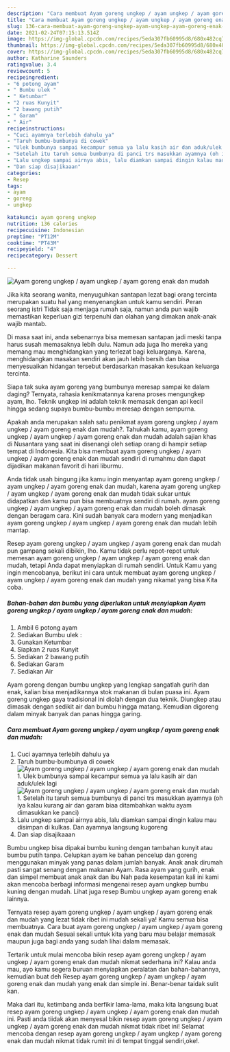 ```yaml
---
description: "Cara membuat Ayam goreng ungkep / ayam ungkep / ayam goreng enak dan mudah yang nikmat Untuk Jualan"
title: "Cara membuat Ayam goreng ungkep / ayam ungkep / ayam goreng enak dan mudah yang nikmat Untuk Jualan"
slug: 136-cara-membuat-ayam-goreng-ungkep-ayam-ungkep-ayam-goreng-enak-dan-mudah-yang-nikmat-untuk-jualan
date: 2021-02-24T07:15:13.514Z
image: https://img-global.cpcdn.com/recipes/5eda307fb60995d8/680x482cq70/ayam-goreng-ungkep-ayam-ungkep-ayam-goreng-enak-dan-mudah-foto-resep-utama.jpg
thumbnail: https://img-global.cpcdn.com/recipes/5eda307fb60995d8/680x482cq70/ayam-goreng-ungkep-ayam-ungkep-ayam-goreng-enak-dan-mudah-foto-resep-utama.jpg
cover: https://img-global.cpcdn.com/recipes/5eda307fb60995d8/680x482cq70/ayam-goreng-ungkep-ayam-ungkep-ayam-goreng-enak-dan-mudah-foto-resep-utama.jpg
author: Katharine Saunders
ratingvalue: 3.4
reviewcount: 5
recipeingredient:
- "6 potong ayam"
- " Bumbu ulek "
- " Ketumbar"
- "2 ruas Kunyit"
- "2 bawang putih"
- " Garam"
- " Air"
recipeinstructions:
- "Cuci ayamnya terlebih dahulu ya"
- "Taruh bumbu-bumbunya di cowek"
- "Ulek bumbunya sampai kecampur semua ya lalu kasih air dan aduk/ulek lagi"
- "Setelah itu taruh semua bumbunya di panci trs masukkan ayamnya (oh iya kalau kurang air dan garam biaa ditambahkan waktu ayam dimasukkan ke panci)"
- "Lalu ungkep sampai airnya abis, lalu diamkan sampai dingin kalau mau disimpan di kulkas. Dan ayamnya langsung kugoreng"
- "Dan siap disajikaaan"
categories:
- Resep
tags:
- ayam
- goreng
- ungkep

katakunci: ayam goreng ungkep 
nutrition: 136 calories
recipecuisine: Indonesian
preptime: "PT12M"
cooktime: "PT43M"
recipeyield: "4"
recipecategory: Dessert

---
```



![Ayam goreng ungkep / ayam ungkep / ayam goreng enak dan mudah](https://img-global.cpcdn.com/recipes/5eda307fb60995d8/680x482cq70/ayam-goreng-ungkep-ayam-ungkep-ayam-goreng-enak-dan-mudah-foto-resep-utama.jpg)

Jika kita seorang wanita, menyuguhkan santapan lezat bagi orang tercinta merupakan suatu hal yang menyenangkan untuk kamu sendiri. Peran seorang istri Tidak saja menjaga rumah saja, namun anda pun wajib memastikan keperluan gizi terpenuhi dan olahan yang dimakan anak-anak wajib mantab.

Di masa  saat ini, anda sebenarnya bisa memesan santapan jadi meski tanpa harus susah memasaknya lebih dulu. Namun ada juga lho mereka yang memang mau menghidangkan yang terlezat bagi keluarganya. Karena, menghidangkan masakan sendiri akan jauh lebih bersih dan bisa menyesuaikan hidangan tersebut berdasarkan masakan kesukaan keluarga tercinta. 

Siapa tak suka ayam goreng yang bumbunya meresap sampai ke dalam daging? Ternyata, rahasia kenikmatannya karena proses mengungkep ayam, lho. Teknik ungkep ini adalah teknik memasak dengan api kecil hingga sedang supaya bumbu-bumbu meresap dengan sempurna.

Apakah anda merupakan salah satu penikmat ayam goreng ungkep / ayam ungkep / ayam goreng enak dan mudah?. Tahukah kamu, ayam goreng ungkep / ayam ungkep / ayam goreng enak dan mudah adalah sajian khas di Nusantara yang saat ini disenangi oleh setiap orang di hampir setiap tempat di Indonesia. Kita bisa membuat ayam goreng ungkep / ayam ungkep / ayam goreng enak dan mudah sendiri di rumahmu dan dapat dijadikan makanan favorit di hari liburmu.

Anda tidak usah bingung jika kamu ingin menyantap ayam goreng ungkep / ayam ungkep / ayam goreng enak dan mudah, karena ayam goreng ungkep / ayam ungkep / ayam goreng enak dan mudah tidak sukar untuk didapatkan dan kamu pun bisa membuatnya sendiri di rumah. ayam goreng ungkep / ayam ungkep / ayam goreng enak dan mudah boleh dimasak dengan beragam cara. Kini sudah banyak cara modern yang menjadikan ayam goreng ungkep / ayam ungkep / ayam goreng enak dan mudah lebih mantap.

Resep ayam goreng ungkep / ayam ungkep / ayam goreng enak dan mudah pun gampang sekali dibikin, lho. Kamu tidak perlu repot-repot untuk memesan ayam goreng ungkep / ayam ungkep / ayam goreng enak dan mudah, tetapi Anda dapat menyiapkan di rumah sendiri. Untuk Kamu yang ingin mencobanya, berikut ini cara untuk membuat ayam goreng ungkep / ayam ungkep / ayam goreng enak dan mudah yang nikamat yang bisa Kita coba.

<!--inarticleads1-->

##### Bahan-bahan dan bumbu yang diperlukan untuk menyiapkan Ayam goreng ungkep / ayam ungkep / ayam goreng enak dan mudah:

1. Ambil 6 potong ayam
1. Sediakan  Bumbu ulek :
1. Gunakan  Ketumbar
1. Siapkan 2 ruas Kunyit
1. Sediakan 2 bawang putih
1. Sediakan  Garam
1. Sediakan  Air


Ayam goreng dengan bumbu ungkep yang lengkap sangatlah gurih dan enak, kalian bisa menjadikannya stok makanan di bulan puasa ini. Ayam goreng ungkep gaya tradisional ini diolah dengan dua teknik. Diungkep atau dimasak dengan sedikit air dan bumbu hingga matang. Kemudian digoreng dalam minyak banyak dan panas hingga garing. 

<!--inarticleads2-->

##### Cara membuat Ayam goreng ungkep / ayam ungkep / ayam goreng enak dan mudah:

1. Cuci ayamnya terlebih dahulu ya
1. Taruh bumbu-bumbunya di cowek
<img src="https://img-global.cpcdn.com/steps/9434628ebdf12b1c/160x128cq70/ayam-goreng-ungkep-ayam-ungkep-ayam-goreng-enak-dan-mudah-langkah-memasak-2-foto.jpg" alt="Ayam goreng ungkep / ayam ungkep / ayam goreng enak dan mudah">1. Ulek bumbunya sampai kecampur semua ya lalu kasih air dan aduk/ulek lagi
<img src="https://img-global.cpcdn.com/steps/7d912fabfd159f96/160x128cq70/ayam-goreng-ungkep-ayam-ungkep-ayam-goreng-enak-dan-mudah-langkah-memasak-3-foto.jpg" alt="Ayam goreng ungkep / ayam ungkep / ayam goreng enak dan mudah">1. Setelah itu taruh semua bumbunya di panci trs masukkan ayamnya (oh iya kalau kurang air dan garam biaa ditambahkan waktu ayam dimasukkan ke panci)
1. Lalu ungkep sampai airnya abis, lalu diamkan sampai dingin kalau mau disimpan di kulkas. Dan ayamnya langsung kugoreng
1. Dan siap disajikaaan


Bumbu ungkep bisa dipakai bumbu kuning dengan tambahan kunyit atau bumbu putih tanpa. Celupkan ayam ke bahan pencelup dan goreng menggunakan minyak yang panas dalam jumlah banyak. Anak anak dirumah pasti sangat senang dengan makanan Ayam. Rasa ayam yang gurih, enak dan simpel membuat anak anak dan ibu Nah pada kesempatan kali ini kami akan mencoba berbagi informasi mengenai resep ayam ungkep bumbu kuning dengan mudah. Lihat juga resep Bumbu ungkep ayam goreng enak lainnya. 

Ternyata resep ayam goreng ungkep / ayam ungkep / ayam goreng enak dan mudah yang lezat tidak ribet ini mudah sekali ya! Kamu semua bisa membuatnya. Cara buat ayam goreng ungkep / ayam ungkep / ayam goreng enak dan mudah Sesuai sekali untuk kita yang baru mau belajar memasak maupun juga bagi anda yang sudah lihai dalam memasak.

Tertarik untuk mulai mencoba bikin resep ayam goreng ungkep / ayam ungkep / ayam goreng enak dan mudah nikmat sederhana ini? Kalau anda mau, ayo kamu segera buruan menyiapkan peralatan dan bahan-bahannya, kemudian buat deh Resep ayam goreng ungkep / ayam ungkep / ayam goreng enak dan mudah yang enak dan simple ini. Benar-benar taidak sulit kan. 

Maka dari itu, ketimbang anda berfikir lama-lama, maka kita langsung buat resep ayam goreng ungkep / ayam ungkep / ayam goreng enak dan mudah ini. Pasti anda tiidak akan menyesal bikin resep ayam goreng ungkep / ayam ungkep / ayam goreng enak dan mudah nikmat tidak ribet ini! Selamat mencoba dengan resep ayam goreng ungkep / ayam ungkep / ayam goreng enak dan mudah nikmat tidak rumit ini di tempat tinggal sendiri,oke!.

